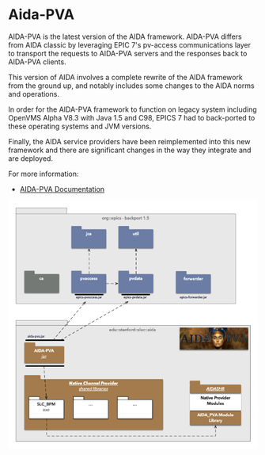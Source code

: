 # Aida-PVA

AIDA-PVA is the latest version of the AIDA framework. AIDA-PVA differs from AIDA classic by leveraging EPIC 7's
pv-access communications layer to transport the requests to AIDA-PVA servers and the responses back to AIDA-PVA clients.

This version of AIDA involves a complete rewrite of the AIDA framework from the ground up, and notably includes some changes to the AIDA norms and operations. 

In order for the AIDA-PVA framework to function on legacy system including OpenVMS Alpha V8.3 with Java 1.5 and C98,
EPICS 7 had to back-ported to these operating systems and JVM versions.

Finally, the AIDA service providers have been reimplemented into this new framework and there are significant changes in
the way they integrate and are deployed.

For more information:

* [AIDA-PVA Documentation](https://www.slac.stanford.edu/grp/cd/soft/aida/aida-pva/index.html)

![System Diagram](docs/images/aida-pva.png)
